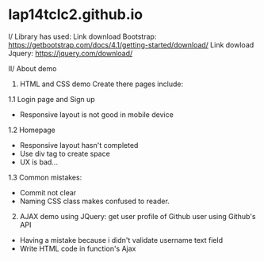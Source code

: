 # lap14tclc2.github.io
I/ Library has used: 
Link download Bootstrap: https://getbootstrap.com/docs/4.1/getting-started/download/
Link dowload Jquery: https://jquery.com/download/

II/ About demo

1. HTML and CSS demo
Create there pages include:

1.1 Login page and Sign up 
+ Responsive layout is not good in mobile device


1.2 Homepage
+ Responsive layout hasn't completed 
+ Use div tag to create space 
+ UX is bad...

1.3 Common mistakes:
+ Commit not clear
+ Naming CSS class makes confused to reader.

2. AJAX demo using JQuery: get user profile of Github user using Github's API
- Having a mistake because i didn't validate username text field
- Write HTML code in function's Ajax
